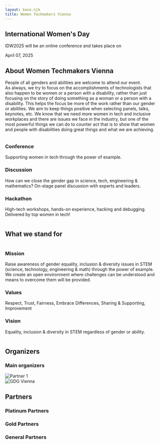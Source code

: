 ```yaml
---
layout: base.njk
title: Women Techmakers Vienna
---
```


<!-- Hero Section -->
<section class="hero">
  <div class="container">
    <h1>International Women's Day</h1>
    <p>IDW2025 will be an online conference and takes place on</p>
    <p class="event-date">April 07, 2025</p>
  </div>
</section>

<!-- About Section -->
<section class="about">
  <div class="container">
    <h2>About Women Techmakers Vienna</h2>
    <p>
    People of all genders and abilities are welcome to attend our event. <br>
    As always, we try to focus on the accomplishments of technologists that also happen to be women or a person with a disability, rather than just focusing on the story of doing something as a woman or a person with a disability. This helps the focus be more of the work rather than our gender or abilities.
    We aim to keep things positive when selecting panels, talks, keynotes, etc. We know that we need more women in tech and inclusive workplaces and there are issues we face in the industry, but one of the most powerful things we can do to counter act that is to show that women and people with disabilities doing great things and what we are achieving.
    </p>
  </div>
  <div class="column">
    <h3>Conference</h3>
    <p>Supporting women in tech through the power of example.</p>
    <h3>Discussion</h3>
    <p>How can we close the gender gap in science, tech, engineering & mathematics? On-stage panel discussion with experts and leaders.</p>
    <h3>Hackathon</h3>
    <p>High-tech workshops, hands-on experience, hacking and debugging. Delivered by top women in tech!</p>
  </div>
</section>

<!-- About Section -->
<section class="about">
  <div class="container">
    <h2>What we stand for</h2>
    <div class="column">
      <h3>Mission</h3>
      <p>Raise awareness of gender equality, inclusion & diversity issues in STEM (science, technology, engineering & math) through the power of example. We create an open environment where challenges can be understood and means to overcome them will be provided.</p>
      <h3>Values</h3>
      <p>Respect, Trust, Fairness, Embrace Differences, Sharing & Supporting, Improvement</p>
      <h3>Vision</h3>
      <p>Equality, inclusion & diversity in STEM regardless of gender or ability.</p>
    </div>
  </div>
</section>

<!-- Partners/Sponsors Section -->
<section class="partners">
  <div class="container">
    <h2>Organizers</h2>
    <h3>Main organizers</h3>
    <div class="partner-item">
      <img src="/assets/images/logo.png" alt="Partner 1">
    </div>
    <div class="partner-item">
      <img src="/assets/images/gdg-vienna.png" alt="GDG Vienna">
    </div>
    <h2>Partners</h2>
    <h3>Platinum Partners</h3>
   <!--  <div class="partner-item">
      <img src="/assets/images/partner3.png" alt="Partner 3">
    </div>
    <div class="partner-item">
      <img src="/assets/images/partner4.png" alt="Partner 4">
    </div> -->
    <h3>Gold Partners</h3>
    <!-- <div class="partner-item">
      <img src="/assets/images/partner3.png" alt="Partner 3">
    </div>
    <div class="partner-item">
      <img src="/assets/images/partner4.png" alt="Partner 4">
    </div> -->
    <h3>General Partners</h3>
<!--     <div class="partner-item">
      <img src="/assets/images/partner3.png" alt="Partner 3">
    </div>
    <div class="partner-item">
      <img src="/assets/images/partner4.png" alt="Partner 4">
    </div> -->
  </div>
</section>

